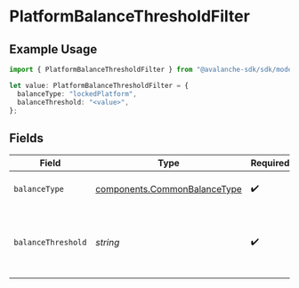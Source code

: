 # PlatformBalanceThresholdFilter

## Example Usage

```typescript
import { PlatformBalanceThresholdFilter } from "@avalanche-sdk/sdk/models/components";

let value: PlatformBalanceThresholdFilter = {
  balanceType: "lockedPlatform",
  balanceThreshold: "<value>",
};
```

## Fields

| Field                                                                        | Type                                                                         | Required                                                                     | Description                                                                  |
| ---------------------------------------------------------------------------- | ---------------------------------------------------------------------------- | ---------------------------------------------------------------------------- | ---------------------------------------------------------------------------- |
| `balanceType`                                                                | [components.CommonBalanceType](../../models/components/commonbalancetype.md) | :heavy_check_mark:                                                           | Type of balance to monitor                                                   |
| `balanceThreshold`                                                           | *string*                                                                     | :heavy_check_mark:                                                           | Threshold for balance corresponding to balanceType in nAVAX                  |